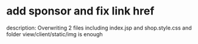 # add sponsor and fix link href
description: Overwriting 2 files including index.jsp and shop.style.css and folder view/client/static/img is enough